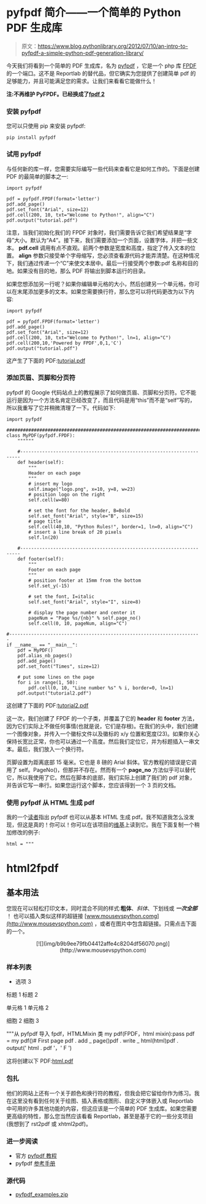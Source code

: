 # pyfpdf 简介——一个简单的 Python PDF 生成库

> 原文：<https://www.blog.pythonlibrary.org/2012/07/10/an-intro-to-pyfpdf-a-simple-python-pdf-generation-library/>

今天我们将看到一个简单的 PDF 生成库，名为 [pyfpdf](https://github.com/reingart/pyfpdf) ，它是一个 php 库 [FPDF](http://www.fpdf.org/) 的一个端口。这不是 Reportlab 的替代品，但它确实为您提供了创建简单 pdf 的足够能力，并且可能满足您的需求。让我们来看看它能做什么！

**注:不再维护 PyFPDF。已经换成了[fpdf 2](https://pypi.org/project/fpdf2/)**

### 安装 pyfpdf

您可以只使用 pip 来安装 pyfpdf:

```
pip install pyfpdf

```

### 试用 pyfpdf

与任何新的库一样，您需要实际编写一些代码来查看它是如何工作的。下面是创建 PDF 的最简单的脚本之一:

```
import pyfpdf

pdf = pyfpdf.FPDF(format='letter')
pdf.add_page()
pdf.set_font("Arial", size=12)
pdf.cell(200, 10, txt="Welcome to Python!", align="C")
pdf.output("tutorial.pdf")

```

注意，当我们初始化我们的 FPDF 对象时，我们需要告诉它我们希望结果是“字母”大小。默认为“A4”。接下来，我们需要添加一个页面，设置字体，并把一些文本。 **pdf.cell** 调用有点不直观。前两个参数是宽度和高度，指定了传入文本的位置。 **align** 参数只接受单个字母缩写，您必须查看源代码才能弄清楚。在这种情况下，我们通过传递一个“C”来使文本居中。最后一行接受两个参数:pdf 名称和目的地。如果没有目的地，那么 PDF 将输出到脚本运行的目录。

如果您想添加另一行呢？如果你编辑单元格的大小，然后创建另一个单元格，你可以在末尾添加更多的文本。如果您需要换行符，那么您可以将代码更改为以下内容:

```
import pyfpdf

pdf = pyfpdf.FPDF(format='letter')
pdf.add_page()
pdf.set_font("Arial", size=12)
pdf.cell(200, 10, txt="Welcome to Python!", ln=1, align="C")
pdf.cell(200,10,'Powered by FPDF',0,1,'C')
pdf.output("tutorial.pdf")

```

这产生了下面的 PDF:[tutorial.pdf](https://www.blog.pythonlibrary.org/wp-content/uploads/2012/07/tutorial.pdf)

### 添加页眉、页脚和分页符

pyfpdf 的 Google 代码站点上的教程展示了如何做页眉、页脚和分页符。它不能运行是因为一个方法名肯定已经改变了，而且代码是用“this”而不是“self”写的，所以我重写了它并稍微清理了一下。代码如下:

```
import pyfpdf

########################################################################
class MyPDF(pyfpdf.FPDF):
    """"""

    #----------------------------------------------------------------------
    def header(self):
        """
        Header on each page
        """
        # insert my logo
        self.image("logo.png", x=10, y=8, w=23)
        # position logo on the right
        self.cell(w=80)

        # set the font for the header, B=Bold
        self.set_font("Arial", style="B", size=15)
        # page title
        self.cell(40,10, "Python Rules!", border=1, ln=0, align="C")
        # insert a line break of 20 pixels
        self.ln(20)

    #----------------------------------------------------------------------
    def footer(self):
        """
        Footer on each page
        """
        # position footer at 15mm from the bottom
        self.set_y(-15)

        # set the font, I=italic
        self.set_font("Arial", style="I", size=8)

        # display the page number and center it
        pageNum = "Page %s/{nb}" % self.page_no()
        self.cell(0, 10, pageNum, align="C")

#----------------------------------------------------------------------
if __name__ == "__main__":
    pdf = MyPDF()
    pdf.alias_nb_pages()
    pdf.add_page()
    pdf.set_font("Times", size=12)

    # put some lines on the page
    for i in range(1, 50):
        pdf.cell(0, 10, "Line number %s" % i, border=0, ln=1)
    pdf.output("tutorial2.pdf")

```

这创建了下面的 PDF:[tutorial2.pdf](https://www.blog.pythonlibrary.org/wp-content/uploads/2012/07/tutorial2.pdf)

这一次，我们创建了 FPDF 的一个子类，并覆盖了它的 **header** 和 **footer** 方法，因为它们实际上不做任何事情(也就是说，它们是存根)。在我们的头中，我们创建一个图像对象，并传入一个徽标文件以及徽标的 x/y 位置和宽度(23)。如果你关心保持长宽比正常，你也可以通过一个高度。然后我们定位它，并为标题插入一串文本。最后，我们放入一个换行符。

页脚设置为距离底部 15 毫米。它也是 8 磅的 Arial 斜体。官方教程的错误是它调用了 self。PageNo()，但那并不存在。然而有一个 **page_no** 方法似乎可以替代它，所以我使用了它。然后在脚本的底部，我们实际上创建了我们的 pdf 对象，并告诉它写一串行。如果您运行这个脚本，您应该得到一个 3 页的文档。

### 使用 pyfpdf 从 HTML 生成 pdf

我的一个[读者](http://www.reddit.com/r/Python/comments/wcsl7/an_intro_to_pyfpdf_a_simple_python_pdf_generation/)指出 pyfpdf 也可以从基本 HTML 生成 pdf。我不知道我怎么没发现，但这是真的！你可以！你可以在该项目的[维基](https://code.google.com/p/pyfpdf/wiki/WriteHTML)上读到它。我在下面复制一个稍加修改的例子:

```
html = """

```

# html2fpdf

## 基本用法

您现在可以轻松打印文本，同时混合不同的样式:**粗体**、*斜体*、下划线或 ***一次全部*** ！
也可以插入类似这样的超链接 [www.mousevspython.comg](http://www.mousevspython.com) ，或者在图片中包含超链接。只需点击下面的一个。

<center>[![](img/b9b9ee79fb04412affe4c8204df56070.png)](http://www.mousevspython.com)</center>

### 样本列表

*   选项 3

标题 1 标题 2

单元格 1 单元格 2

细胞 2 细胞 3

"""从 pyfpdf 导入 fpdf，HTMLMixin 类 my pdf(FPDF，html mixin):pass pdf = my pdf()# First page pdf . add _ page()pdf . write _ html(html)pdf . output(' html . pdf '，' F ')

这将创建以下 PDF:[html.pdf](https://www.blog.pythonlibrary.org/wp-content/uploads/2012/07/html.pdf)

### 包扎

他们的网站上还有一个关于颜色和换行符的教程，但我会把它留给你作为练习。我在这里没有看到任何关于绘图、插入表格或图形、自定义字体嵌入或 Reportlab 中可用的许多其他功能的内容，但这应该是一个简单的 PDF 生成库。如果您需要更高级的特性，那么您当然应该看看 Reportlab，甚至是基于它的一些分支项目(我想到了 rst2pdf 或 xhtml2pdf)。

### 进一步阅读

*   官方 [pyfpdf 教程](http://code.google.com/p/pyfpdf/wiki/Tutorial)
*   pyfpdf [参考手册](http://code.google.com/p/pyfpdf/wiki/ReferenceManual)

### 源代码

*   [pyfpdf_examples.zip](https://www.blog.pythonlibrary.org/wp-content/uploads/2012/07/pyfpdf_examples.zip)